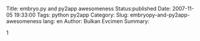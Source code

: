Title: embryo.py and py2app awesomeness
Status:published
Date: 2007-11-05 19:33:00
Tags: python py2app
Category: 
Slug: embryopy-and-py2app-awesomeness
lang: en
Author: Bulkan Evcimen
Summary: 

1
